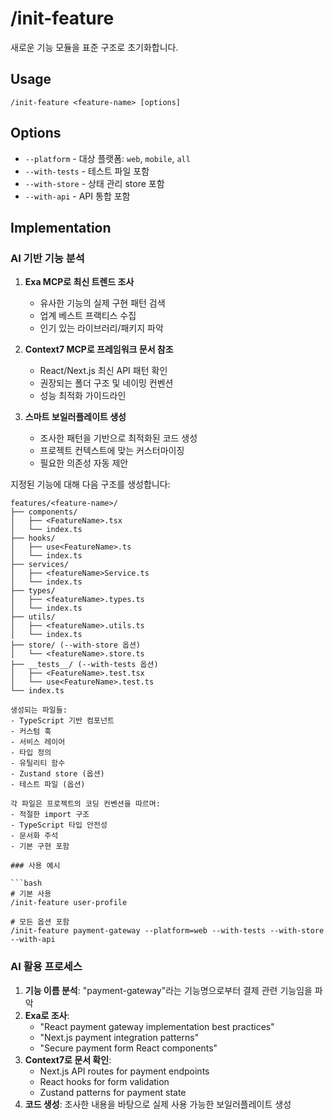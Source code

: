 # /init-feature

새로운 기능 모듈을 표준 구조로 초기화합니다.

## Usage
```
/init-feature <feature-name> [options]
```

## Options
- `--platform` - 대상 플랫폼: `web`, `mobile`, `all`
- `--with-tests` - 테스트 파일 포함
- `--with-store` - 상태 관리 store 포함
- `--with-api` - API 통합 포함

## Implementation

### AI 기반 기능 분석

1. **Exa MCP로 최신 트렌드 조사**
   - 유사한 기능의 실제 구현 패턴 검색
   - 업계 베스트 프랙티스 수집
   - 인기 있는 라이브러리/패키지 파악

2. **Context7 MCP로 프레임워크 문서 참조**
   - React/Next.js 최신 API 패턴 확인
   - 권장되는 폴더 구조 및 네이밍 컨벤션
   - 성능 최적화 가이드라인

3. **스마트 보일러플레이트 생성**
   - 조사한 패턴을 기반으로 최적화된 코드 생성
   - 프로젝트 컨텍스트에 맞는 커스터마이징
   - 필요한 의존성 자동 제안

지정된 기능에 대해 다음 구조를 생성합니다:

```
features/<feature-name>/
├── components/
│   ├── <FeatureName>.tsx
│   └── index.ts
├── hooks/
│   ├── use<FeatureName>.ts
│   └── index.ts
├── services/
│   ├── <featureName>Service.ts
│   └── index.ts
├── types/
│   ├── <featureName>.types.ts
│   └── index.ts
├── utils/
│   ├── <featureName>.utils.ts
│   └── index.ts
├── store/ (--with-store 옵션)
│   └── <featureName>.store.ts
├── __tests__/ (--with-tests 옵션)
│   ├── <FeatureName>.test.tsx
│   └── use<FeatureName>.test.ts
└── index.ts

생성되는 파일들:
- TypeScript 기반 컴포넌트
- 커스텀 훅
- 서비스 레이어
- 타입 정의
- 유틸리티 함수
- Zustand store (옵션)
- 테스트 파일 (옵션)

각 파일은 프로젝트의 코딩 컨벤션을 따르며:
- 적절한 import 구조
- TypeScript 타입 안전성
- 문서화 주석
- 기본 구현 포함

### 사용 예시

```bash
# 기본 사용
/init-feature user-profile

# 모든 옵션 포함
/init-feature payment-gateway --platform=web --with-tests --with-store --with-api
```

### AI 활용 프로세스

1. **기능 이름 분석**: "payment-gateway"라는 기능명으로부터 결제 관련 기능임을 파악
2. **Exa로 조사**: 
   - "React payment gateway implementation best practices"
   - "Next.js payment integration patterns"
   - "Secure payment form React components"
3. **Context7로 문서 확인**:
   - Next.js API routes for payment endpoints
   - React hooks for form validation
   - Zustand patterns for payment state
4. **코드 생성**: 조사한 내용을 바탕으로 실제 사용 가능한 보일러플레이트 생성